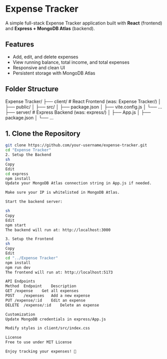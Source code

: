 # Expense Tracker

A simple full-stack Expense Tracker application built with **React** (frontend) and **Express + MongoDB Atlas** (backend).

## Features

- Add, edit, and delete expenses
- View running balance, total income, and total expenses
- Responsive and clean UI
- Persistent storage with MongoDB Atlas

## Folder Structure
Expense Tracker/
├── client/ # React Frontend (was: Expense Tracker/)
│ ├── public/
│ ├── src/
│ ├── package.json
│ ├── vite.config.js
│ └── ...
├── server/ # Express Backend (was: express/)
│ ├── App.js
│ ├── package.json
│ └── ...

## 1. Clone the Repository

```sh
git clone https://github.com/your-username/expense-tracker.git
cd "Expense Tracker"
2. Setup the Backend
sh
Copy
Edit
cd express
npm install
Update your MongoDB Atlas connection string in App.js if needed.

Make sure your IP is whitelisted in MongoDB Atlas.

Start the backend server:

sh
Copy
Edit
npm start
The backend will run at: http://localhost:3000

3. Setup the Frontend
sh
Copy
Edit
cd "../Expense Tracker"
npm install
npm run dev
The frontend will run at: http://localhost:5173

API Endpoints
Method	Endpoint	Description
GET	/expense	Get all expenses
POST	/expenses	Add a new expense
PUT	/expense/:id	Edit an expense
DELETE	/expense/:id	Delete an expense

Customization
Update MongoDB credentials in express/App.js

Modify styles in client/src/index.css

License
Free to use under MIT License

Enjoy tracking your expenses! 💸
